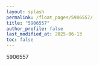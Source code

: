 ```yaml
---
layout: splash
permalink: /float_pages/5906557/
title: "5906557"
author_profile: false
last_modified_at: 2025-06-13
toc: false
---
```

 
5906557
